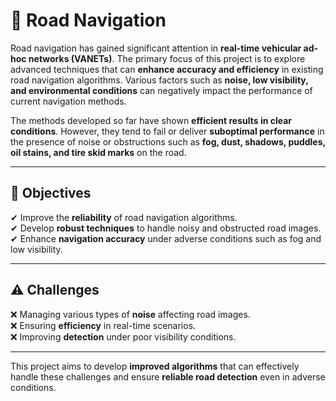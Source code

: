 # 🚗 Road Navigation  

Road navigation has gained significant attention in **real-time vehicular ad-hoc networks (VANETs)**. The primary focus of this project is to explore advanced techniques that can **enhance accuracy and efficiency** in existing road navigation algorithms. Various factors such as **noise, low visibility, and environmental conditions** can negatively impact the performance of current navigation methods.  

The methods developed so far have shown **efficient results in clear conditions**. However, they tend to fail or deliver **suboptimal performance** in the presence of noise or obstructions such as **fog, dust, shadows, puddles, oil stains, and tire skid marks** on the road.  

---

## 🎯 Objectives  
✔ Improve the **reliability** of road navigation algorithms.  
✔ Develop **robust techniques** to handle noisy and obstructed road images.  
✔ Enhance **navigation accuracy** under adverse conditions such as fog and low visibility.  

---

## ⚠ Challenges  
❌ Managing various types of **noise** affecting road images.  
❌ Ensuring **efficiency** in real-time scenarios.  
❌ Improving **detection** under poor visibility conditions.  

---

This project aims to develop **improved algorithms** that can effectively handle these challenges and ensure **reliable road detection** even in adverse conditions.  
